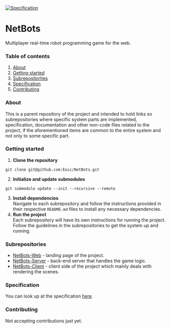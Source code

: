[![Specification](https://img.shields.io/badge/GitBook-Specification-purple)](https://karolis-1.gitbook.io/netbots-project/)

# NetBots
Multiplayer real-time robot programming game for the web. 

### Table of contents
1. [About](#about)
2. [Getting started](#getting-started)
3. [Subrepositorties](#subrepositories)
4. [Specification](#specification)
5. [Contributing](#contributing)

### About
This is a parent repository of the project and intended to hold links so subrepositories where specific system parts are implemented, specification, documentation and other non-code files related to the project, if the aforementioned items are common to the entire system and not only to some specific part.

### Getting started
1. **Clone the repository**
  ```
  git clone git@github.com:Eoic/NetBots.git
  ```
2. **Initialize and update submodules**
  ```
  git submodule update --init --recursive --remote
  ```
3. **Install dependencies** <br>
  Navigate to each subrepository and follow the instructions provided in their respective `README.md` files to install any necessary dependencies.
4. **Run the project** <br>
  Each subrepository will have its own instructions for running the project. Follow the guidelines in the subrepositories to get the system up and running.

### Subrepositories
* [NetBots-Web](https://github.com/Eoic/NetBots-Web/tree/master) - landing page of the project.
* [NetBots-Server](https://github.com/Eoic/NetBots-Server/tree/master) - back-end server that handles the game logic.
* [NetBots-Client](https://github.com/Eoic/NetBots-Client/tree/master) - client side of the project which mainly deals with rendering the scenes.

### Specification
You can look up at the specification [here](https://karolis-1.gitbook.io/netbots-project/).

### Contributing
Not accepting contributions just yet.
